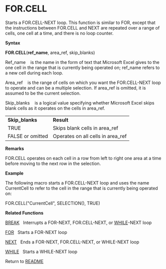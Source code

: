 # FOR.CELL

Starts a FOR.CELL-NEXT loop. This function is similar to FOR, except
that the instructions between FOR.CELL and NEXT are repeated over a
range of cells, one cell at a time, and there is no loop counter.

**Syntax**

**FOR.CELL**(**ref\_name**, area\_ref, skip\_blanks)

Ref\_name&nbsp;&nbsp;&nbsp;&nbsp;is the name in the form of text that
Microsoft Excel gives to the one cell in the range that is currently
being operated on; ref\_name refers to a new cell during each loop.

Area\_ref&nbsp;&nbsp;&nbsp;&nbsp;is the range of cells on which you want
the FOR.CELL-NEXT loop to operate and can be a multiple selection. If
area\_ref is omitted, it is assumed to be the current selection.

Skip\_blanks&nbsp;&nbsp;&nbsp;&nbsp;is a logical value specifying
whether Microsoft Excel skips blank cells as it operates on the cells in
area\_ref.

|                  |                                    |
| ---------------- | ---------------------------------- |
| **Skip\_blanks** | **Result**                         |
| TRUE             | Skips blank cells in area\_ref     |
| FALSE or omitted | Operates on all cells in area\_ref |

**Remarks**

FOR.CELL operates on each cell in a row from left to right one area at a
time before moving to the next row in the selection.

**Example**

The following macro starts a FOR.CELL-NEXT loop and uses the name
CurrentCell to refer to the cell in the range that is currently being
operated on:

FOR.CELL("CurrentCell", SELECTION(), TRUE)

**Related Functions**

[BREAK](BREAK.md)&nbsp;&nbsp;&nbsp;Interrupts a FOR-NEXT, FOR.CELL-NEXT, or
[WHILE](WHILE.md)-NEXT loop

[FOR](FOR.md)&nbsp;&nbsp;&nbsp;Starts a FOR-NEXT loop

[NEXT](NEXT.md)&nbsp;&nbsp;&nbsp;Ends a FOR-NEXT, FOR.CELL-NEXT, or WHILE-NEXT loop

[WHILE](WHILE.md)&nbsp;&nbsp;&nbsp;Starts a WHILE-NEXT loop



Return to [README](README.md#F)

